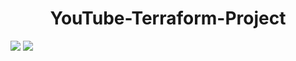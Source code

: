 <h1><center>YouTube-Terraform-Project</center></h1>

<img src="https://i.ibb.co/ShMpkwH/Screenshot-2025-09-04-121938.png">
<img src="https://i.ibb.co/KjM3X2Sh/Screenshot-2025-09-04-122001.png">
